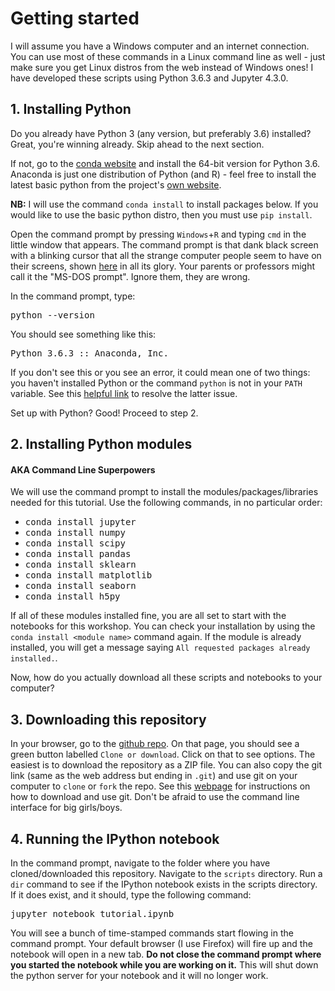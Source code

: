<h1>Getting started</h1>

I will assume you have a Windows computer and an internet connection. You can use most of these commands in a Linux command line as well - just make sure you get Linux distros from the web instead of Windows ones! I have developed these scripts using Python 3.6.3 and Jupyter 4.3.0.

<h2>1. Installing Python</h2>

Do you already have Python 3 (any version, but preferably 3.6) installed? Great, you're winning already. Skip ahead to the next section.

If not, go to the [conda website](https://conda.io/miniconda.html) and install the 64-bit version for Python 3.6. Anaconda is just one distribution of Python (and R) - feel free to install the latest basic python from the project's [own website](https://www.python.org/downloads/windows/).

**NB:** I will use the command `conda install` to install packages below. If you would like to use the basic python distro, then you must use `pip install`. 

Open the command prompt by pressing `Windows`+`R` and typing `cmd` in the little window that appears. The command prompt is that dank black screen with a blinking cursor that all the strange computer people seem to have on their screens, shown [here](https://en.wikipedia.org/wiki/Cmd.exe) in all its glory. Your parents or professors might call it the "MS-DOS prompt". Ignore them, they are wrong.

In the command prompt, type: 

<kbd>python --version</kbd>

You should see something like this:

<kbd>Python 3.6.3 :: Anaconda, Inc.</kbd>

If you don't see this or you see an error, it could mean one of two things: you haven't installed Python or the command `python` is not in your `PATH` variable. See this <a href='https://superuser.com/questions/143119/how-to-add-python-to-the-windows-path'>helpful link</a> to resolve the latter issue.

Set up with Python? Good! Proceed to step 2.


<h2>2. Installing Python modules</h2>
<h4>AKA Command Line Superpowers</h4>

We will use the command prompt to install the modules/packages/libraries needed for this tutorial. Use the following commands, in no particular order: <ul>
<li> <kbd>conda install jupyter</kbd>
<li> <kbd>conda install numpy</kbd>
<li> <kbd>conda install scipy</kbd>
<li> <kbd>conda install pandas</kbd>
<li> <kbd>conda install sklearn</kbd>
<li> <kbd>conda install matplotlib</kbd>
<li> <kbd>conda install seaborn</kbd>
<li> <kbd>conda install h5py</kbd>
</ul>

If all of these modules installed fine, you are all set to start with the notebooks for this workshop. You can check your installation by using the `conda install <module name>` command again. If the module is already installed, you will get a message saying `All requested packages already installed.`.

Now, how do you actually download all these scripts and notebooks to your computer? 

<h2>3. Downloading this repository</h2>

In your browser, go to the <a href='https://github.com/paragrastogi/CEPT_Weather_Uncertainty'>github repo</a>. On that page, you should see a green button labelled `Clone or download`. Click on that to see options. The easiest is to download the repository as a ZIP file. You can also copy the git link (same as the web address but ending in `.git`) and use git on your computer to `clone` or `fork` the repo. See this <a href='https://git-scm.com/download/win'>webpage</a> for instructions on how to download and use git. Don't be afraid to use the command line interface for big girls/boys.

<h2>4. Running the IPython notebook</h2>

In the command prompt, navigate to the folder where you have cloned/downloaded this repository. Navigate to the `scripts` directory. Run a `dir` command to see if the IPython notebook exists in the scripts directory. If it does exist, and it should, type the following command: 

<kbd>jupyter notebook tutorial.ipynb</kbd>

You will see a bunch of time-stamped commands start flowing in the command prompt. Your default browser (I use Firefox) will fire up and the notebook will open in a new tab. **Do not close the command prompt where you started the notebook while you are working on it.** This will shut down the python server for your notebook and it will no longer work.